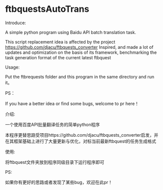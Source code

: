 # ftbquestsAutoTrans

Introduce:

A simple python program using Baidu API batch translation task.

This script replacement idea is affected by the project https://github.com/djacu/ftbquests_converter Inspired, and made a lot of updates and optimization on the basis of its framework, benchmarking the task generation format of the current latest ftbquest

Usage:

Put the ftbrequests folder and this program in the same directory and run it。

PS：

If you have a better idea or find some bugs, welcome to pr here！

介绍:

一个使用百度API批量翻译任务的简单python程序

本程序更替思路受项目https://github.com/djacu/ftbquests_converter启发，并在其框架基础上进行了大量更新与优化，对标当前最新ftbquest的任务生成格式

使用:

将ftbquest文件夹放到程序同级目录下运行程序即可

PS:

如果你有更好的思路或者发现了某些bug，欢迎在此pr！
